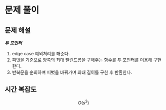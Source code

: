   # 문제 풀이

## 문제 해설

***투 포인터***

1. edge case 예외처리를 해준다.
2. 피벗을 기준으로 양쪽의 최대 펠린드롬을 구해주는 함수를 투 포인터를 이용해 구현한다.
3. 반복문을 순회하며 피벗을 바꿔가며 최대 길이를 구한 후 반환한다.


## 시간 복잡도

$$O(s^2)$$

